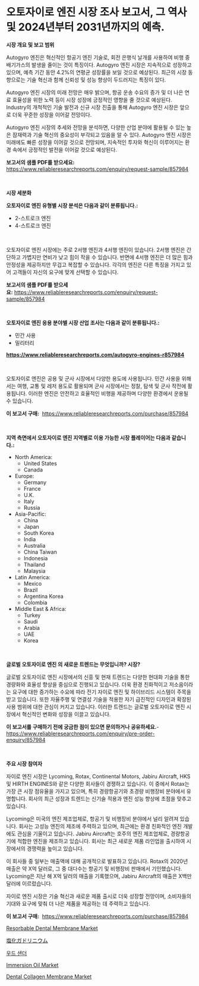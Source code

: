 <p><h1>오토자이로 엔진 시장 조사 보고서, 그 역사 및 2024년부터 2031년까지의 예측.</h1></p><p><strong>시장 개요 및 보고 범위</strong></p>
<p><p>Autogyro 엔진은 혁신적인 항공기 엔진 기술로, 회전 은행식 날개를 사용하여 비행 중 배기가스의 발생을 줄이는 것이 특징이다. Autogyro 엔진 시장은 지속적으로 성장하고 있으며, 예측 기간 동안 4.2%의 연평균 성장률을 보일 것으로 예상된다. 최근의 시장 동향으로는 기술 혁신과 함께 신뢰성 및 성능 향상이 두드러지는 특징이 있다.</p><p>Autogyro 엔진 시장의 미래 전망은 매우 밝으며, 항공 운송 수요의 증가 및 더 나은 연료 효율성을 위한 노력 등이 시장 성장에 긍정적인 영향을 줄 것으로 예상된다. Industry의 개척적인 기술 발전과 신규 시장 진출을 통해 Autogyro 엔진 시장은 앞으로 더욱 꾸준한 성장을 이어갈 전망이다. </p><p>Autogyro 엔진 시장의 추세와 전망을 분석하면, 다양한 산업 분야에 활용될 수 있는 높은 잠재력과 기술 혁신의 중요성이 부각되고 있음을 알 수 있다. Autogyro 엔진 시장은 미래에도 빠른 성장을 이어갈 것으로 전망되며, 지속적인 투자와 혁신이 이루어지는 환경 속에서 긍정적인 발전을 이어갈 것으로 예상된다.</p></p>
<p><strong>보고서의 샘플 PDF를 받으세요:</strong> <a href="https://www.reliableresearchreports.com/enquiry/request-sample/857984">https://www.reliableresearchreports.com/enquiry/request-sample/857984</a></p>
<p>&nbsp;</p>
<p><strong>시장 세분화</strong></p>
<p><strong>오토자이로 엔진 유형별 시장 분석은 다음과 같이 분류됩니다.:</strong></p>
<p><ul><li>2-스트로크 엔진</li><li>4-스트로크 엔진</li></ul></p>
<p>&nbsp;</p>
<p><p>오토자이로 엔진 시장에는 주로 2서행 엔진과 4서행 엔진이 있습니다. 2서행 엔진은 간단하고 가볍지만 연비가 낮고 힘이 작을 수 있습니다. 반면에 4서행 엔진은 더 많은 힘과 안정성을 제공하지만 무겁고 복잡할 수 있습니다. 각각의 엔진은 다른 특징을 가지고 있어 고객들이 자신의 요구에 맞게 선택할 수 있습니다.</p></p>
<p><strong>보고서의 샘플 PDF를 받으세요:</strong>&nbsp;<a href="https://www.reliableresearchreports.com/enquiry/request-sample/857984">https://www.reliableresearchreports.com/enquiry/request-sample/857984</a></p>
<p>&nbsp;</p>
<p><strong> 오토자이로 엔진 응용 분야별 시장 산업 조사는 다음과 같이 분류됩니다.:</strong></p>
<p><ul><li>민간 사용</li><li>밀리터리</li></ul></p>
<p><strong><a href="https://www.reliableresearchreports.com/autogyro-engines-r857984">https://www.reliableresearchreports.com/autogyro-engines-r857984</a></strong></p>
<p>&nbsp;</p>
<p><p>오토자이로 엔진은 공용 및 군사 시장에서 다양한 용도에 사용됩니다. 민간 사용을 위해서는 여행, 교통 및 레저 용도로 활용되며 군사 시장에서는 정찰, 탐색 및 군사 작전에 활용됩니다. 이러한 엔진은 안전하고 효율적인 비행을 제공하며 다양한 환경에서 운용될 수 있습니다.</p></p>
<p><strong>이 보고서 구매:</strong>&nbsp; <a href="https://www.reliableresearchreports.com/purchase/857984">https://www.reliableresearchreports.com/purchase/857984</a></p>
<p>&nbsp;</p>
<p><strong>지역 측면에서 오토자이로 엔진 지역별로 이용 가능한 시장 플레이어는 다음과 같습니다.:</strong></p>
<p><ul>
    <li>
        North America:
        <ul>
            <li>United States</li>
            <li>Canada</li>
        </ul>
    </li>
    <li>
        Europe:
        <ul>
            <li>Germany</li>
            <li>France</li>
            <li>U.K.</li>
            <li>Italy</li>
            <li>Russia</li>
        </ul>
    </li>
    <li>
        Asia-Pacific:
        <ul>
            <li>China</li>
            <li>Japan</li>
            <li>South Korea</li>
            <li>India</li>
            <li>Australia</li>
            <li>China Taiwan</li>
            <li>Indonesia</li>
            <li>Thailand</li>
            <li>Malaysia</li>
        </ul>
    </li>
    <li>
        Latin America:
        <ul>
            <li>Mexico</li>
            <li>Brazil</li>
            <li>Argentina Korea</li>
            <li>Colombia</li>
        </ul>
    </li>
    <li>
        Middle East & Africa:
        <ul>
            <li>Turkey</li>
            <li>Saudi</li>
            <li>Arabia</li>
            <li>UAE</li>
            <li>Korea</li>
        </ul>
    </li>
    </ul></p>
<p>&nbsp;</p>
<p><strong>글로벌 오토자이로 엔진 의 새로운 트렌드는 무엇입니까? 시장?</strong></p>
<p><p>글로벌 오토자이로 엔진 시장에서의 신흥 및 현재 트렌드는 다양한 현대화 기술을 통한 경량화와 효율성 향상을 중심으로 진행되고 있습니다. 더욱 환경 친화적이고 저소음이라는 요구에 대한 증가하는 수요에 따라 전기 자이로 엔진 및 하이브리드 시스템이 주목을 받고 있습니다. 또한 자율주행 및 연결성 기술을 적용한 자기 급진적인 디자인과 확장된 사용 범위에 대한 관심이 커지고 있습니다. 이러한 트렌드는 글로벌 오토자이로 엔진 시장에서 혁신적인 변화와 성장을 이끌고 있습니다.</p></p>
<p><strong>이 보고서를 구매하기 전에 궁금한 점이 있으면 문의하거나 공유하세요.</strong>- <a href="https://www.reliableresearchreports.com/enquiry/pre-order-enquiry/857984">https://www.reliableresearchreports.com/enquiry/pre-order-enquiry/857984</a></p>
<p>&nbsp;</p>
<p><strong>주요 시장 참여자</strong></p>
<p><p>자이로 엔진 시장은 Lycoming, Rotax, Continental Motors, Jabiru Aircraft, HKS 및 HIRTH ENGINES와 같은 다양한 회사들이 경쟁하고 있습니다. 이 중에서 Rotax는 가장 큰 시장 점유율을 가지고 있으며, 특히 경량항공기와 초경량 비행장비 분야에서 유명합니다. 회사의 최근 성장과 트렌드는 신기술 적용과 엔진 성능 향상에 초점을 맞추고 있습니다. </p><p>Lycoming은 미국의 엔진 제조업체로, 항공기 및 비행장비 분야에서 널리 알려져 있습니다. 회사는 고성능 엔진의 제조에 주력하고 있으며, 최근에는 환경 친화적인 엔진 개발에도 관심을 기울이고 있습니다. Jabiru Aircraft는 호주의 엔진 제조업체로, 경량항공기에 적합한 엔진을 제조하고 있습니다. 회사는 최근 새로운 제품 라인업을 출시하여 시장에서의 경쟁력을 높이고 있습니다.</p><p>이 회사들 중 일부는 매출액에 대해 공개적으로 발표하고 있습니다. Rotax의 2020년 매출은 약 X억 달러로, 그 중 대다수는 항공기 및 비행장비 판매에서 기인했습니다. Lycoming은 지난 해 X억 달러의 매출을 기록했으며, Jabiru Aircraft의 매출은 X백만 달러에 이르렀습니다.</p><p>자이로 엔진 시장은 기술 혁신과 새로운 제품 출시로 더욱 성장할 전망이며, 소비자들의 기대와 요구에 맞춰 더 나은 제품을 제공하는 데 주력하고 있습니다.</p></p>
<p><strong>이 보고서 구매:</strong>&nbsp;&nbsp;<a href="https://www.reliableresearchreports.com/purchase/857984">https://www.reliableresearchreports.com/purchase/857984</a></p>
<p><p><a href="https://github.com/nicoletavirag/Market-Research-Report-List-2/blob/main/resorbable-dental-membrane-market.md">Resorbable Dental Membrane Market</a></p><p><a href="https://medium.com/@annchovey2023/%E3%82%AC%E3%83%89%E3%83%AA%E3%83%8B%E3%82%A6%E3%83%A0%E5%A1%A9%E5%8C%96%E7%89%A9%E5%B8%82%E5%A0%B4-%E3%82%BF%E3%82%A4%E3%83%97-%E3%82%A2%E3%83%97%E3%83%AA%E3%82%B1%E3%83%BC%E3%82%B7%E3%83%A7%E3%83%B3-%E5%9C%B0%E7%90%86%E3%81%AB%E3%82%88%E3%82%8B%E5%8C%85%E6%8B%AC%E7%9A%84%E8%A9%95%E4%BE%A1-4a98cea773ae">塩化ガドリニウム</a></p><p><a href="https://medium.com/@minimini78678/%EB%AA%A9%EC%9E%AC-%EC%83%8C%EB%8D%94-%EC%8B%9C%EC%9E%A5-%EC%A0%84%EB%A7%9D-%EC%82%B0%EC%97%85-%EA%B0%9C%EC%9A%94-%EB%B0%8F-%EC%98%88%EC%B8%A1-2024%EB%85%84%EB%B6%80%ED%84%B0-2031%EB%85%84%EA%B9%8C%EC%A7%80-9edaf241a624">우드 샌더</a></p><p><a href="https://issuu.com/reportprime-2/docs/immersion-oil-market-size-2030.pptx">Immersion Oil Market</a></p><p><a href="https://github.com/redneck06/Market-Research-Report-List-2/blob/main/dental-collagen-membrane-market.md">Dental Collagen Membrane Market</a></p></p>
